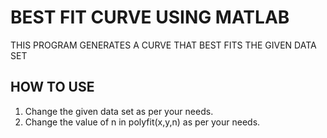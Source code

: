 # BEST FIT CURVE USING MATLAB
THIS PROGRAM GENERATES A CURVE THAT BEST FITS THE GIVEN DATA SET

## HOW TO USE
1) Change the given data set as per your needs.
2) Change the value of n in polyfit(x,y,n) as per your needs.
